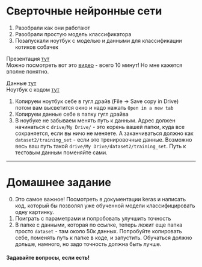 # Сверточные нейронные сети

1. Разобрали как они работают
2. Разобрали простую модель классификатора
3. Позапускали ноутбук с моделью и данными для классификации котиков собачек

Презентация [тут](https://goo.gl/P4Jc47)  
Можно посмотреть вот это [видео](https://www.youtube.com/watch?v=52U4BG0ENiM) - всего 10 минут! Но мне кажется вполне понятно.

Данные [тут](https://goo.gl/XVmJCq)  
Ноутбук c кодом [тут](https://goo.gl/TDRpB3)

1. Копируем ноутбук себе в гугл драйв (File -> Save copy in Drive) потом вам высветится окно и надо нажать `Open in a new tab`  
2. Копируем данные себе в папку гугл драйва  
3. В ноубуке не забываем менять путь к данным. Адрес должен начинаться с `drive/My Drive/` - это корень вашей папки, куда все сохраняется, если вы ничо не меняете. А заканчиваться должно как `dataset2/training_set` - если это тренировочные данные. Возможно весь ваш путь такой `drive/My Drive/dataset2/training_set`. Путь к тестовым данным поменяйте сами.

---
# Домашнее задание

0. Это самое важное! Посмотреть в документации keras и написать код, который бы позволял уже обученной модели классифицировать одну картинку.  
1. Поиграть с параметрами и попробовать улучшить точность  
2. В папке с данными, которая по ссылке, теперь лежит еще папка просто `dataset` - там около 50к данных. Попробуйте копировать себе, поменять путь к папке в коде, и запустить. Обучаться должно дольше, намного, но задо точность должна быть лучше.  

#### Задавайте вопросы, если есть!
